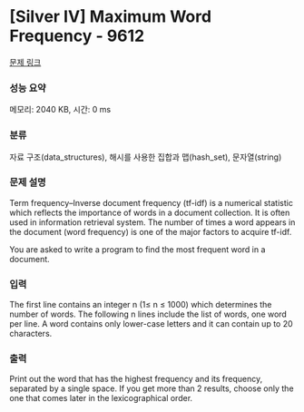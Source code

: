 # [Silver IV] Maximum Word Frequency - 9612 

[문제 링크](https://www.acmicpc.net/problem/9612) 

### 성능 요약

메모리: 2040 KB, 시간: 0 ms

### 분류

자료 구조(data_structures), 해시를 사용한 집합과 맵(hash_set), 문자열(string)

### 문제 설명

<p>Term frequency–Inverse document frequency (tf-idf) is a numerical statistic which reflects the importance of words in a document collection. It is often used in information retrieval system. The number of times a word appears in the document (word frequency) is one of the major factors to acquire tf-idf. </p>

<p>You are asked to write a program to find the most frequent word in a document. </p>

### 입력 

 <p>The first line contains an integer n (1≤ n ≤ 1000) which determines the number of words. The following n lines include the list of words, one word per line. A word contains only lower-case letters and it can contain up to 20 characters. </p>

### 출력 

 <p>Print out the word that has the highest frequency and its frequency, separated by a single space. If you get more than 2 results, choose only the one that comes later in the lexicographical order. </p>

